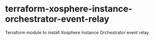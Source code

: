 # terraform-xosphere-instance-orchestrator-event-relay
Terraform module to install Xosphere Instance Orchestrator event relay
